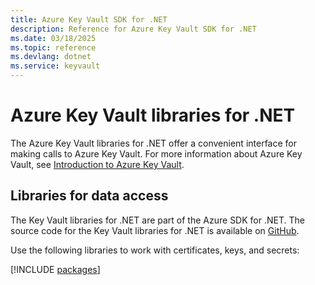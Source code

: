 ```yaml
---
title: Azure Key Vault SDK for .NET
description: Reference for Azure Key Vault SDK for .NET
ms.date: 03/18/2025
ms.topic: reference
ms.devlang: dotnet
ms.service: keyvault
---
```

# Azure Key Vault libraries for .NET

The Azure Key Vault libraries for .NET offer a convenient interface for making calls to Azure Key Vault. For more information about Azure Key Vault, see [Introduction to Azure Key Vault](https://learn.microsoft.com/azure/key-vault/general/overview).

## Libraries for data access

The Key Vault libraries for .NET are part of the Azure SDK for .NET. The source code for the Key Vault libraries for .NET is available on [GitHub](https://github.com/Azure/azure-sdk-for-net/tree/main/sdk/keyvault).

Use the following libraries to work with certificates, keys, and secrets:

[!INCLUDE [packages](key-vault-index.md)]